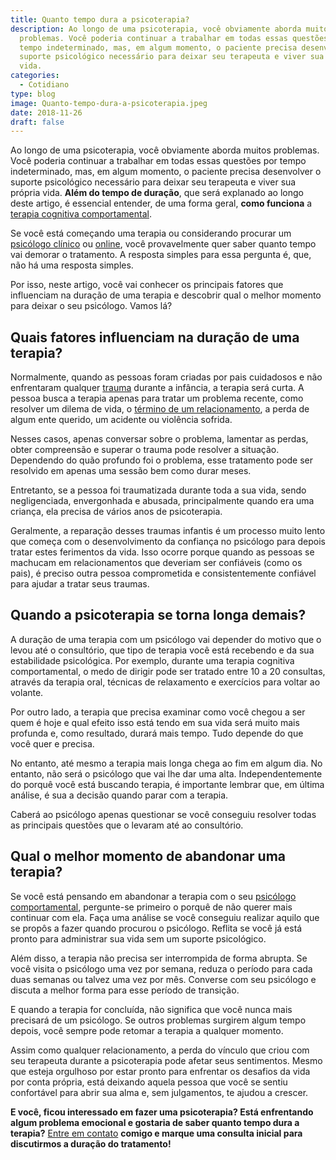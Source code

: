 ```yaml
---
title: Quanto tempo dura a psicoterapia?
description: Ao longo de uma psicoterapia, você obviamente aborda muitos
  problemas. Você poderia continuar a trabalhar em todas essas questões por
  tempo indeterminado, mas, em algum momento, o paciente precisa desenvolver o
  suporte psicológico necessário para deixar seu terapeuta e viver sua própria
  vida.
categories:
  - Cotidiano
type: blog
image: Quanto-tempo-dura-a-psicoterapia.jpeg
date: 2018-11-26
draft: false
---
```


Ao longo de uma psicoterapia, você obviamente aborda muitos problemas. Você poderia continuar a trabalhar em todas essas questões por tempo indeterminado, mas, em algum momento, o paciente precisa desenvolver o suporte psicológico necessário para deixar seu terapeuta e viver sua própria vida. **Além do tempo de duração**, que será explanado ao longo deste artigo, é essencial entender, de uma forma geral, **como funciona** a [terapia cognitiva comportamental](/como-funciona-a-terapia-cognitiva-comportamental/).

Se você está começando uma terapia ou considerando procurar um [psicólogo clínico](/pra-que-serve-um-psicologo-clinico/) ou [online](/psicologo-online/), você provavelmente quer saber quanto tempo vai demorar o tratamento. A resposta simples para essa pergunta é, que, não há uma resposta simples.

Por isso, neste artigo, você vai conhecer os principais fatores que influenciam na duração de uma terapia e descobrir qual o melhor momento para deixar o seu psicólogo. Vamos lá?

## Quais fatores influenciam na duração de uma terapia?

Normalmente, quando as pessoas foram criadas por pais cuidadosos e não enfrentaram qualquer [trauma](/estresse-pos-traumatico/) durante a infância, a terapia será curta. A pessoa busca a terapia apenas para tratar um problema recente, como resolver um dilema de vida, o [término de um relacionamento](/termino-de-relacionamentos-podem-ser-traumaticos/), a perda de algum ente querido, um acidente ou violência sofrida.

Nesses casos, apenas conversar sobre o problema, lamentar as perdas, obter compreensão e superar o trauma pode resolver a situação. Dependendo do quão profundo foi o problema, esse tratamento pode ser resolvido em apenas uma sessão bem como durar meses.

Entretanto, se a pessoa foi traumatizada durante toda a sua vida, sendo negligenciada, envergonhada e abusada, principalmente quando era uma criança, ela precisa de vários anos de psicoterapia.

Geralmente, a reparação desses traumas infantis é um processo muito lento que começa com o desenvolvimento da confiança no psicólogo para depois tratar estes ferimentos da vida. Isso ocorre porque quando as pessoas se machucam em relacionamentos que deveriam ser confiáveis (como os pais), é preciso outra pessoa comprometida e consistentemente confiável para ajudar a tratar seus traumas.

## Quando a psicoterapia se torna longa demais?

A duração de uma terapia com um psicólogo vai depender do motivo que o levou até o consultório, que tipo de terapia você está recebendo e da sua estabilidade psicológica. Por exemplo, durante uma terapia cognitiva comportamental, o medo de dirigir pode ser tratado entre 10 a 20 consultas, através da terapia oral, técnicas de relaxamento e exercícios para voltar ao volante.

Por outro lado, a terapia que precisa examinar como você chegou a ser quem é hoje e qual efeito isso está tendo em sua vida será muito mais profunda e, como resultado, durará mais tempo. Tudo depende do que você quer e precisa.

No entanto, até mesmo a terapia mais longa chega ao fim em algum dia. No entanto, não será o psicólogo que vai lhe dar uma alta. Independentemente do porquê você está buscando terapia, é importante lembrar que, em última análise, é sua a decisão quando parar com a terapia.

Caberá ao psicólogo apenas questionar se você conseguiu resolver todas as principais questões que o levaram até ao consultório.

## Qual o melhor momento de abandonar uma terapia?

Se você está pensando em abandonar a terapia com o seu [psicólogo comportamental](/), pergunte-se primeiro o porquê de não querer mais continuar com ela. Faça uma análise se você conseguiu realizar aquilo que se propôs a fazer quando procurou o psicólogo. Reflita se você já está pronto para administrar sua vida sem um suporte psicológico.

Além disso, a terapia não precisa ser interrompida de forma abrupta. Se você visita o psicólogo uma vez por semana, reduza o período para cada duas semanas ou talvez uma vez por mês. Converse com seu psicólogo e discuta a melhor forma para esse período de transição.

E quando a terapia for concluída, não significa que você nunca mais precisará de um psicólogo. Se outros problemas surgirem algum tempo depois, você sempre pode retomar a terapia a qualquer momento.

Assim como qualquer relacionamento, a perda do vínculo que criou com seu terapeuta durante a psicoterapia pode afetar seus sentimentos. Mesmo que esteja orgulhoso por estar pronto para enfrentar os desafios da vida por conta própria, está deixando aquela pessoa que você se sentiu confortável para abrir sua alma e, sem julgamentos, te ajudou a crescer.

**E você, ficou interessado em fazer uma psicoterapia? Está enfrentando algum problema emocional e gostaria de saber quanto tempo dura a terapia?** [Entre em contato](/contato/) **comigo e marque uma consulta inicial para discutirmos a duração do tratamento!**
